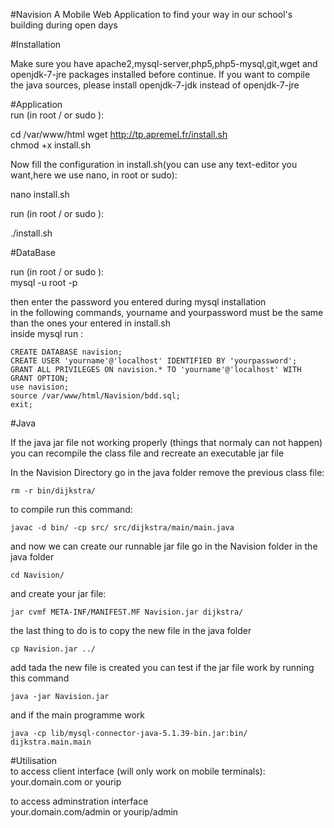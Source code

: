#Navision
A Mobile Web Application to find your way in our school's building during open days

#Installation

Make sure you have apache2,mysql-server,php5,php5-mysql,git,wget and openjdk-7-jre packages installed before continue.
If you want to compile the java sources, please install openjdk-7-jdk instead of openjdk-7-jre

#Application  
run (in root / or sudo ):  
    
  cd /var/www/html
  wget http://tp.apremel.fr/install.sh  
  chmod +x install.sh  
    
Now fill the configuration in install.sh(you can use any text-editor you want,here we use nano, in root or sudo):  

  nano install.sh
  
run (in root / or sudo ):  

./install.sh  

#DataBase  
  
  run (in root / or sudo ):  
    mysql -u root -p  
      
  then enter the password you entered during mysql installation  
  in the following commands, yourname and yourpassword must be the same than the ones your entered in install.sh  
  inside mysql run :  
    
    CREATE DATABASE navision;  
    CREATE USER 'yourname'@'localhost' IDENTIFIED BY 'yourpassword';  
    GRANT ALL PRIVILEGES ON navision.* TO 'yourname'@'localhost' WITH GRANT OPTION;  
    use navision;  
    source /var/www/html/Navision/bdd.sql;  
    exit;
    
#Java

If the java jar file not working properly (things that normaly can not happen)
you can recompile the class file and recreate an executable jar file

In the Navision Directory go in the java folder
remove the previous class file:

    rm -r bin/dijkstra/
    
to compile run this command:

    javac -d bin/ -cp src/ src/dijkstra/main/main.java

and now we can create our runnable jar file
go in the Navision folder in the java folder

    cd Navision/

and create your jar file:

    jar cvmf META-INF/MANIFEST.MF Navision.jar dijkstra/

the last thing to do is to copy the new file in the java folder

    cp Navision.jar ../
    
add tada the new file is created
you can test if the jar file work by running this command

    java -jar Navision.jar

and if the main programme work

    java -cp lib/mysql-connector-java-5.1.39-bin.jar:bin/ dijkstra.main.main


#Utilisation  
to access client interface (will only work on mobile terminals):  
your.domain.com or yourip  

to access adminstration interface  
your.domain.com/admin or yourip/admin  
